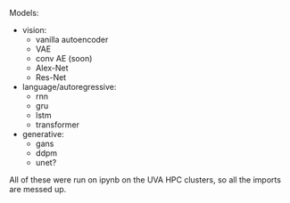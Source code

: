 Models:
- vision:
    - vanilla autoencoder
    - VAE
    - conv AE (soon)
    - Alex-Net
    - Res-Net
- language/autoregressive:
    - rnn
    - gru
    - lstm
    - transformer
- generative:
    - gans
    - ddpm
    - unet?

All of these were run on ipynb on the UVA HPC clusters, so all the imports are messed up.